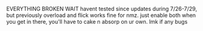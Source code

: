 EVERYTHING BROKEN WAIT
havent tested since updates during 7/26-7/29, but previously overload and flick works fine for nmz. 
just enable both when you get in there, you'll have to cake n absorp on ur own. lmk if any bugs
